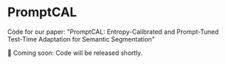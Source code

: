 # PromptCAL
Code for our paper: "PromptCAL: Entropy-Calibrated and Prompt-Tuned Test-Time Adaptation for Semantic Segmentation"

📢 Coming soon: Code will be released shortly.

